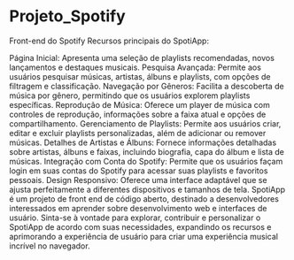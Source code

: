 # Projeto_Spotify
Front-end do Spotify
Recursos principais do SpotiApp:

Página Inicial: Apresenta uma seleção de playlists recomendadas, novos lançamentos e destaques musicais.
Pesquisa Avançada: Permite aos usuários pesquisar músicas, artistas, álbuns e playlists, com opções de filtragem e classificação.
Navegação por Gêneros: Facilita a descoberta de música por gênero, permitindo que os usuários explorem playlists específicas.
Reprodução de Música: Oferece um player de música com controles de reprodução, informações sobre a faixa atual e opções de compartilhamento.
Gerenciamento de Playlists: Permite aos usuários criar, editar e excluir playlists personalizadas, além de adicionar ou remover músicas.
Detalhes de Artistas e Álbuns: Fornece informações detalhadas sobre artistas, álbuns e faixas, incluindo biografia, capa do álbum e lista de músicas.
Integração com Conta do Spotify: Permite que os usuários façam login em suas contas do Spotify para acessar suas playlists e favoritos pessoais.
Design Responsivo: Oferece uma interface adaptável que se ajusta perfeitamente a diferentes dispositivos e tamanhos de tela.
SpotiApp é um projeto de front end de código aberto, destinado a desenvolvedores interessados em aprender sobre desenvolvimento web e interfaces de usuário. Sinta-se à vontade para explorar, contribuir e personalizar o SpotiApp de acordo com suas necessidades, expandindo os recursos e aprimorando a experiência de usuário para criar uma experiência musical incrível no navegador.
